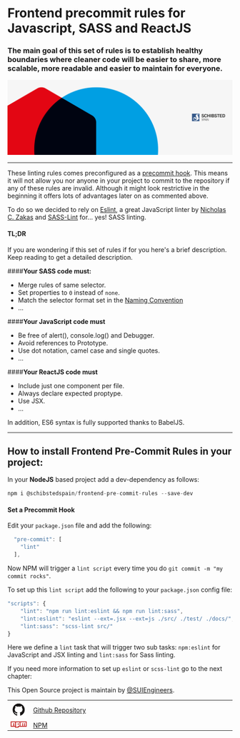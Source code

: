 # Frontend precommit rules for Javascript, SASS and ReactJS

### The main goal of this set of rules is to establish healthy boundaries where cleaner code will be easier to share, more scalable, more readable and easier to maintain for everyone.

![](img/SUI-engineers.png)

----

These linting rules comes preconfigured as a [precommit hook](http://githooks.com/). This means it will not allow you nor anyone in your project to commit to the repository if any of these rules are invalid. Although it might look restrictive in the beginning it offers lots of advantages later on as commented above.

To do so we decided to rely on [Eslint](http://eslint.org/), a great JavaScript linter by [Nicholas C. Zakas](https://twitter.com/slicknet) and [SASS-Lint](https://github.com/sasstools/sass-lint) for... yes! SASS linting.

#### TL;DR
If you are wondering if this set of rules if for you here's a brief description. Keep reading to get a detailed description.

####**Your SASS code must:**
- Merge rules of same selector.
- Set properties to `0` instead of `none`.
- Match the selector format set in the [Naming Convention](#naming-convention)
- ...

####**Your JavaScript code must**
- Be free of alert(), console.log() and Debugger.
- Avoid references to Prototype.
- Use dot notation, camel case and single quotes.
- ...

####**Your ReactJS code must**
- Include just one component per file.
- Always declare expected proptype.
- Use JSX.
- ...


In addition, ES6 syntax is fully supported thanks to BabelJS.

----

## How to install Frontend Pre-Commit Rules in your project:

In your **NodeJS** based project add a dev-dependency as follows:

```javascript
npm i @schibstedspain/frontend-pre-commit-rules --save-dev
```

#### Set a Precommit Hook

Edit your `package.json` file and add the following:

```javascript
  "pre-commit": [
    "lint"
  ],
````

Now NPM will trigger a `lint script` every time you do `git commit -m "my commit rocks"`.

To set up this `lint script` add the following to your `package.json` config file:

```javascript
"scripts": {
    "lint": "npm run lint:eslint && npm run lint:sass",
    "lint:eslint": "eslint --ext=.jsx --ext=js ./src/ ./test/ ./docs/",
    "lint:sass": "scss-lint src/"
}
```

Here we define a `lint` task that will trigger two sub tasks: `npm:eslint` for JavaScript and JSX linting and `lint:sass` for Sass linting.

If you need more information to set up `eslint` or `scss-lint` go to the next chapter:



This Open Source project is maintain by [@SUIEngineers](https://twitter.com/suiengineers).

<table>
    <tr>
        <td width='10%'><img src='img/GitHub-Mark.png' width='90' /></td>
        <td width='90%'> <a href='https://github.com/SUI-Components/frontend-pre-commit-rules'>Github Repository</a> </td>
    </tr>
    <tr>
        <td width='10%'><img src='img/Npm-logo.png' width='90' /></td>
        <td width='90%'> <a href='https://www.npmjs.com/package/@schibstedspain/frontend-pre-commit-rules'>NPM</a> </td>
    </tr>
</table>
